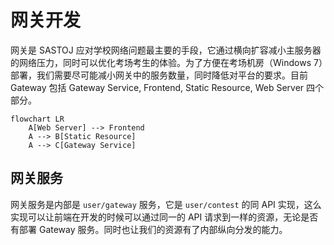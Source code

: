 # 网关开发

网关是 SASTOJ 应对学校网络问题最主要的手段，它通过横向扩容减小主服务器的网络压力，同时可以优化考场考生的体验。为了方便在考场机房（Windows 7）部署，我们需要尽可能减小网关中的服务数量，同时降低对平台的要求。目前 Gateway 包括 Gateway Service, Frontend, Static Resource, Web Server 四个部分。

```mermaid
flowchart LR
    A[Web Server] --> Frontend
    A --> B[Static Resource]
    A --> C[Gateway Service]
```

## 网关服务

网关服务是内部是 `user/gateway` 服务，它是 `user/contest` 的同 API 实现，这么实现可以让前端在开发的时候可以通过同一的 API 请求到一样的资源，无论是否有部署 Gateway 服务。同时也让我们的资源有了内部纵向分发的能力。
